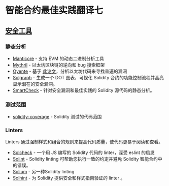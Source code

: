 # 智能合约最佳实践翻译七

## [安全工具](https://consensys.github.io/smart-contract-best-practices/security_tools/)

### 静态分析
* [Manticore](https://github.com/trailofbits/manticore) - 支持 EVM 的动态二进制分析工具
* [Mythril](https://github.com/b-mueller/mythril/) - 以太坊区块链的逆向和 bug 搜索框架
* [Oyente](https://github.com/melonproject/oyente) - 基于 [此论文](http://www.comp.nus.edu.sg/~loiluu/papers/oyente.pdf)，分析以太坊代码来寻找普遍的漏洞
* [Solgraph](https://github.com/raineorshine/solgraph) - 生成一个 DOT 图表，可视化 Solidity 合约的功能控制流程并高亮显示潜在的安全漏洞。
* [SmartCheck](https://tool.smartdec.net/) - 针对安全漏洞和最佳实践的 Solidity 源代码的静态分析。

### 测试范围

* [solidity-coverage](https://github.com/sc-forks/solidity-coverage) - Solidity 测试的代码范围

### Linters

Linters 通过强制样式和组合的规则来提高代码质量，使代码更易于阅读和查看。

* [Solcheck](https://github.com/federicobond/solcheck) - 一个用 JS 编写的 Solidity 代码的 linter，深受 eslint 的启发
* [Solint](https://github.com/weifund/solint) - Solidity linting 可帮助您执行一致的约定并避免 Solidity 智能合约中的错误。
* [Solium](https://github.com/duaraghav8/Solium) - 另一种Solidity linting
* [Solhint](https://github.com/protofire/solhint) - 为 Solidity 提供安全和样式指南验证的 linter 。